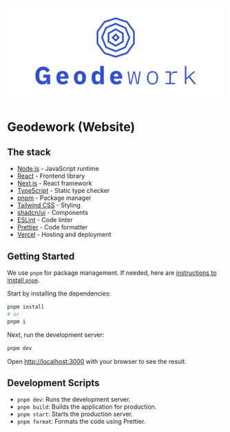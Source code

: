 <div align="center" style="margin-top: 1em; margin-bottom: 3em;">
  <a href="https://geodework.com"><img alt="Geodework hero and logo" src="./public/images/logo-vertical-blue-transparent.svg"></a>
</div>

# Geodework (Website)

## The stack

- [Node.js](https://nodejs.org/en) - JavaScript runtime
- [React](https://react.dev/) - Frontend library
- [Next.js](https://nextjs.org/) - React framework
- [TypeScript](https://www.typescriptlang.org/) - Static type checker
- [pnpm](https://pnpm.io/) - Package manager
- [Tailwind CSS](https://tailwindcss.com/) - Styling
- [shadcn/ui](https://ui.shadcn.com/) - Components
- [ESLint](https://eslint.org/) - Code linter
- [Prettier](https://prettier.io/) - Code formatter
- [Vercel](https://vercel.com/) - Hosting and deployment

## Getting Started

We use `pnpm` for package management. If needed, here are [instructions to install `pnpm`](https://pnpm.io/installation).

Start by installing the dependencies:

```bash
pnpm install
# or
pnpm i
```

Next, run the development server:

```bash
pnpm dev
```

Open [http://localhost:3000](http://localhost:3000) with your browser to see the result.

## Development Scripts

- `pnpm dev`: Runs the development server.
- `pnpm build`: Builds the application for production.
- `pnpm start`: Starts the production server.
- `pnpm format`: Formats the code using Prettier.
